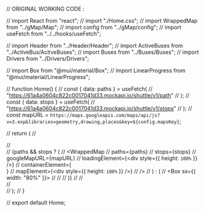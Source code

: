// ORIGINAL WORKING CODE :

// import React from "react";
// import "./Home.css";
// import WrappedMap from "../gMap/Map";
// import config from "../gMap/config";
// import useFetch from "../../hooks/useFetch";

// import Header from "../Header/Header";
// import ActiveBuses from "../ActiveBus/AcitveBuses";
// import Buses from "../Buses/Buses";
// import Drivers from "../Drivers/Drivers";

// import Box from "@mui/material/Box";
// import LinearProgress from "@mui/material/LinearProgress";

// function Home() {
//   const { data: paths } = useFetch(
//     "https://61a4a0604c822c0017041d33.mockapi.io/shuttle/v1/path"
//   );
//   const { data: stops } = useFetch(
//     "https://61a4a0604c822c0017041d33.mockapi.io/shuttle/v1/stops"
//   );
//   const mapURL = `https://maps.googleapis.com/maps/api/js?v=3.exp&libraries=geometry,drawing,places&key=${config.mapsKey}`;

//   return (
//     <div className="App">
//       <div className="containerr">
//         {paths && stops ? (
//           <WrappedMap
//             paths={paths}
//             stops={stops}
//             googleMapURL={mapURL}
//             loadingElement={<div style={{ height: `100%` }} />}
//             containerElement={<div className="mapContainer" />}
//             mapElement={<div style={{ height: `100%` }} />}
//           />
//         ) : (
//           <Box sx={{ width: "80%" }}>
//             <LinearProgress />
//           </Box>
//         )}
//         <ActiveBuses className="sidebar" />
//       </div>
//     </div>
//   );
// }

// export default Home;
